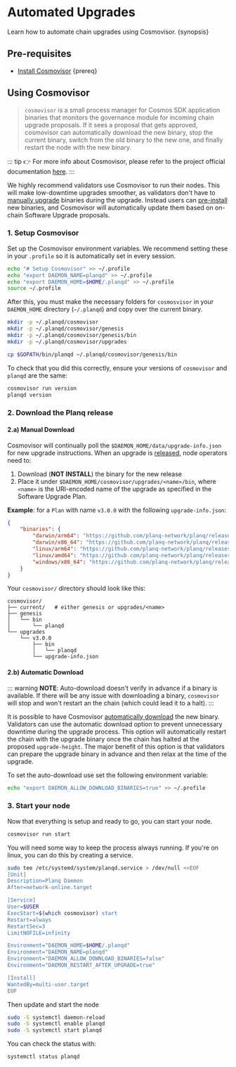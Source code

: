 <!--
order: 3
-->

# Automated Upgrades

Learn how to automate chain upgrades using Cosmovisor. {synopsis}

## Pre-requisites

- [Install Cosmovisor](https://docs.cosmos.network/main/run-node/cosmovisor.html#installation) {prereq}

## Using Cosmovisor

> `cosmovisor` is a small process manager for Cosmos SDK application binaries that monitors the governance module for incoming chain upgrade proposals. If it sees a proposal that gets approved, cosmovisor can automatically download the new binary, stop the current binary, switch from the old binary to the new one, and finally restart the node with the new binary.

::: tip
👉 For more info about Cosmovisor, please refer to the project official documentation [here](https://docs.cosmos.network/main/run-node/cosmovisor.html).
:::

We highly recommend validators use Cosmovisor to run their nodes. This will make low-downtime upgrades smoother, as validators don't have to [manually upgrade](./manual.md) binaries during the upgrade. Instead users can [pre-install](#manual-download) new binaries, and Cosmovisor will automatically update them based on on-chain Software Upgrade proposals.

### 1. Setup Cosmovisor

Set up the Cosmovisor environment variables. We recommend setting these in your `.profile` so it is automatically set in every session.

```bash
echo "# Setup Cosmovisor" >> ~/.profile
echo "export DAEMON_NAME=planqd" >> ~/.profile
echo "export DAEMON_HOME=$HOME/.planqd" >> ~/.profile
source ~/.profile
```

After this, you must make the necessary folders for `cosmosvisor` in your `DAEMON_HOME` directory (`~/.planqd`) and copy over the current binary.

```bash
mkdir -p ~/.planqd/cosmovisor
mkdir -p ~/.planqd/cosmovisor/genesis
mkdir -p ~/.planqd/cosmovisor/genesis/bin
mkdir -p ~/.planqd/cosmovisor/upgrades

cp $GOPATH/bin/planqd ~/.planqd/cosmovisor/genesis/bin
```

To check that you did this correctly, ensure your versions of `cosmovisor` and `planqd` are the same:

```bash
cosmovisor run version
planqd version
```

### 2. Download the Planq release

#### 2.a) Manual Download

Cosmovisor will continually poll the `$DAEMON_HOME/data/upgrade-info.json` for new upgrade instructions. When an upgrade is [released](https://github.com/planq-network/planq/releases), node operators need to:

1. Download (**NOT INSTALL**) the binary for the new release
2. Place it under `$DAEMON_HOME/cosmovisor/upgrades/<name>/bin`, where `<name>` is the URI-encoded name of the upgrade as specified in the Software Upgrade Plan.

**Example**: for a `Plan` with name `v3.0.0` with the following `upgrade-info.json`:

```json
{
    "binaries": {
        "darwin/arm64": "https://github.com/planq-network/planq/releases/download/v3.0.0/evmos_3.0.0_Darwin_arm64.tar.gz",
        "darwin/x86_64": "https://github.com/planq-network/planq/releases/download/v3.0.0/evmos_3.0.0_Darwin_x86_64.tar.gz",
        "linux/arm64": "https://github.com/planq-network/planq/releases/download/v3.0.0/evmos_3.0.0_Linux_arm64.tar.gz",
        "linux/amd64": "https://github.com/planq-network/planq/releases/download/v3.0.0/evmos_3.0.0_Linux_amd64.tar.gz",
        "windows/x86_64": "https://github.com/planq-network/planq/releases/download/v3.0.0/evmos_3.0.0_Windows_x86_64.zip"
    }
}
```

Your `cosmovisor/` directory should look like this:

```shell
cosmovisor/
├── current/   # either genesis or upgrades/<name>
├── genesis
│   └── bin
│       └── planqd
└── upgrades
    └── v3.0.0
        ├── bin
        │   └── planqd
        └── upgrade-info.json
```

#### 2.b) Automatic Download

::: warning
**NOTE**: Auto-download doesn't verify in advance if a binary is available. If there will be any issue with downloading a binary, `cosmovisor` will stop and won't restart an the chain (which could lead it to a halt).
:::

It is possible to have Cosmovisor [automatically download](https://docs.cosmos.network/main/run-node/cosmovisor.html#auto-download) the new binary. Validators can use the automatic download option to prevent unnecessary downtime during the upgrade process. This option will automatically restart the chain with the upgrade binary once the chain has halted at the proposed `upgrade-height`. The major benefit of this option is that validators can prepare the upgrade binary in advance and then relax at the time of the upgrade.

To set the auto-download use set the following environment variable:

```bash
echo "export DAEMON_ALLOW_DOWNLOAD_BINARIES=true" >> ~/.profile
```

### 3. Start your node

Now that everything is setup and ready to go, you can start your node.

```bash
cosmovisor run start
```

You will need some way to keep the process always running. If you're on linux, you can do this by creating a service.

```bash
sudo tee /etc/systemd/system/planqd.service > /dev/null <<EOF
[Unit]
Description=Planq Daemon
After=network-online.target

[Service]
User=$USER
ExecStart=$(which cosmovisor) start
Restart=always
RestartSec=3
LimitNOFILE=infinity

Environment="DAEMON_HOME=$HOME/.planqd"
Environment="DAEMON_NAME=planqd"
Environment="DAEMON_ALLOW_DOWNLOAD_BINARIES=false"
Environment="DAEMON_RESTART_AFTER_UPGRADE=true"

[Install]
WantedBy=multi-user.target
EOF
```

Then update and start the node

```bash
sudo -S systemctl daemon-reload
sudo -S systemctl enable planqd
sudo -S systemctl start planqd
```

You can check the status with:

```bash
systemctl status planqd
```
